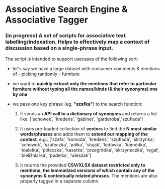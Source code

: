 # Associative Search Engine & Associative Tagger
### (in progress) A set of scripts for associative text labelling/indexation. Helps to effectively map a context of discussion based on a single-phrase input.

The script is intended to support usecases of the following sort:
  - let's say we have a large dataset with consumer comments & mentions of - picking randomly - furniture
  - we want to **quickly extract only the mentions that refer to particular furniture without typing all the names/kinds (& their synonyms) one by one**
  - we pass one key phrase (eg. **"szafka"**) to the search function:
  
    1) It sends an **API call to a dictionary of synonyms** and returns a list like: ['schowek', 'kredens', 'gabinet', 'garderoba','szuflada']
  
    2) It uses pre-loaded collection of **vectors** to find the **N most similar words/phrases** and adds them to **extend our mapping of the context**, e.g.: ['szafa', 'komoda', 'kredens', 'szuflada', 'skrzynka', 'schowek', 'szafeczka', 'półka', 'stojak', 'lodówka', 'komódka', 'toaletka', 'półeczka', 'kasetka', 'przegródka', 'skrzyneczka', 'regał', 'bieliźniarka', 'pudełko', 'wieszak']

    3) It returns the provided **CSV/XLSX dataset restricted only to mentions, the lemmatized versions of which contain any of the synonyms & contextually related phrases**. The          mentions are also properly tagged in a separate column.

